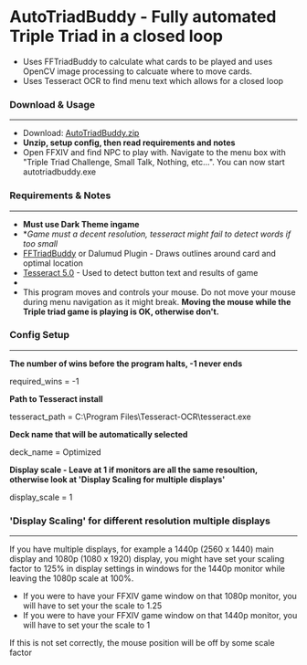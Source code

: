 # AutoTriadBuddy - Fully automated Triple Triad in a closed loop
- Uses FFTriadBuddy to calculate what cards to be played and uses OpenCV image processing to calcuate where to move cards.
- Uses Tesseract OCR to find menu text which allows for a closed loop

### Download & Usage
---
- Download: [AutoTriadBuddy.zip]
- **Unzip, setup config, then read requirements and notes**
- Open FFXIV and find NPC to play with. Navigate to the menu box with "Triple Triad Challenge, Small Talk, Nothing, etc...". You can now start autotriadbuddy.exe

### Requirements & Notes
---
- **Must use Dark Theme ingame**
- **Game must a decent resolution, tesseract might fail to detect words if too small*
- [FFTriadBuddy] or Dalumud Plugin - Draws outlines around card and optimal location
- [Tesseract 5.0] - Used to detect button text and results of game
- 
- This program moves and controls your mouse. Do not move your mouse during menu navigation as it might break. **Moving the mouse while the Triple triad game is playing is OK, otherwise don't.**


### Config Setup
---
**The number of wins before the program halts, -1 never ends**

required_wins = -1

**Path to Tesseract install**

tesseract_path = C:\Program Files\Tesseract-OCR\tesseract.exe

**Deck name that will be automatically selected**

deck_name = Optimized

**Display scale - Leave at 1 if monitors are all the same resoultion, otherwise look at 'Display Scaling for multiple displays'**

display_scale = 1

[FFTriadBuddy]: <https://github.com/MgAl2O4/FFTriadBuddy>
[Tesseract 5.0]: <https://github.com/UB-Mannheim/tesseract/wiki>
[AutoTriadBuddy.zip]: <https://github.com/blhutchings/AutoTriadBuddy/raw/master/AutoTriadBuddy-1.0.zip>

### 'Display Scaling' for different resolution multiple displays
---
If you have multiple displays, for example a 1440p (2560 x 1440) main display and 1080p (1080 x 1920) display, you might have set your scaling factor to 125% in display settings in windows for the 1440p monitor while leaving the 1080p scale at 100%.

- If you were to have your FFXIV game window on that 1080p monitor, you will have to set your the scale to 1.25
- If you were to have your FFXIV game window on that 1440p monitor, you will have to set your the scale to 1

If this is not set correctly, the mouse position will be off by some scale factor
